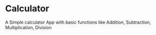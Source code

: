 # Calculator
 A Simple calculator App with basic functions like Addition, Subtraction, Multiplication, Division

